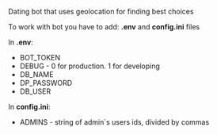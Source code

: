 Dating bot that uses geolocation for finding best choices

To work with bot you have to add: **.env** and **config.ini** files

In **.env**:
* BOT_TOKEN
* DEBUG - 0 for production. 1 for developing
* DB_NAME
* DP_PASSWORD
* DB_USER

In **config.ini**:
* ADMINS - string of admin`s users ids, divided by commas
